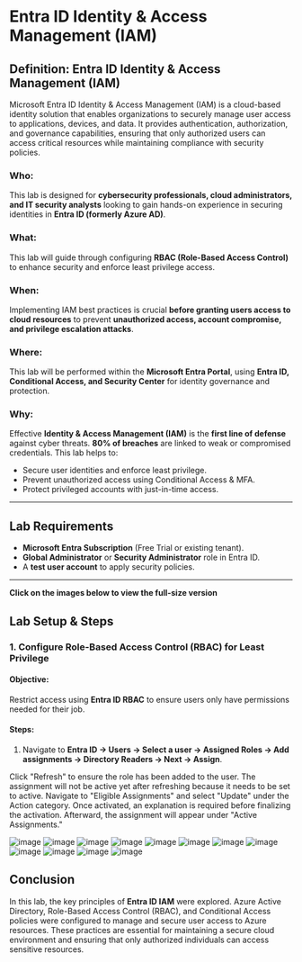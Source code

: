 # Entra ID Identity & Access Management (IAM)

## Definition: Entra ID Identity & Access Management (IAM)
Microsoft Entra ID Identity & Access Management (IAM) is a cloud-based identity solution that enables organizations to securely manage user access to applications, devices, and data. It provides authentication, authorization, and governance capabilities, ensuring that only authorized users can access critical resources while maintaining compliance with security policies.

### Who:
This lab is designed for **cybersecurity professionals, cloud administrators, and IT security analysts** looking to gain hands-on experience in securing identities in **Entra ID (formerly Azure AD)**.

### What:
This lab will guide through configuring **RBAC (Role-Based Access Control)** to enhance security and enforce least privilege access.

### When:
Implementing IAM best practices is crucial **before granting users access to cloud resources** to prevent **unauthorized access, account compromise, and privilege escalation attacks**.

### Where:
This lab will be performed within the **Microsoft Entra Portal**, using **Entra ID, Conditional Access, and Security Center** for identity governance and protection.

### Why:
Effective **Identity & Access Management (IAM)** is the **first line of defense** against cyber threats. **80% of breaches** are linked to weak or compromised credentials. This lab helps to:
- Secure user identities and enforce least privilege.
- Prevent unauthorized access using Conditional Access & MFA.
- Protect privileged accounts with just-in-time access.

---

## Lab Requirements
- **Microsoft Entra Subscription** (Free Trial or existing tenant).
- **Global Administrator** or **Security Administrator** role in Entra ID.
- A **test user account** to apply security policies.

---
**Click on the images below to view the full-size version**

## Lab Setup & Steps

### 1. Configure Role-Based Access Control (RBAC) for Least Privilege
#### Objective:
Restrict access using **Entra ID RBAC** to ensure users only have permissions needed for their job.

#### Steps:
1. Navigate to **Entra ID → Users → Select a user → Assigned Roles → Add assignments → Directory Readers → Next → Assign**.
   
Click "Refresh" to ensure the role has been added to the user. The assignment will not be active yet after refreshing because it needs to be set to active. Navigate to "Eligible Assignments" and select "Update" under the Action category. Once activated, an explanation is required before finalizing the activation. Afterward, the assignment will appear under "Active Assignments."

![image](https://github.com/user-attachments/assets/d674c4bc-287a-4f93-9e55-29c2d2ab3ddd)
![image](https://github.com/user-attachments/assets/c3246afc-bb4d-404c-9e7a-1261dfe8bf79)
![image](https://github.com/user-attachments/assets/fc4438b5-2d57-47c8-92c5-ee1f7d193a0a)
![image](https://github.com/user-attachments/assets/cf960905-7996-4dac-b763-5b26cb267f53)
![image](https://github.com/user-attachments/assets/82619357-7105-4610-9c32-d65d56b9f359)
![image](https://github.com/user-attachments/assets/81bba641-834c-4456-b899-7ba6b9f2c82f)
![image](https://github.com/user-attachments/assets/b0161d61-c9d6-4f96-aebe-d6e76101f319)
![image](https://github.com/user-attachments/assets/6bb04aa2-176d-4a03-82f9-57cb4de85779)
![image](https://github.com/user-attachments/assets/ea96b7e9-2843-4588-b503-19a45ac640f2)
![image](https://github.com/user-attachments/assets/41fbb903-bb1c-4d64-b09e-119dea30034e)
![image](https://github.com/user-attachments/assets/e4a83f9f-8f12-40f3-8fee-254eadbb1ae7)
![image](https://github.com/user-attachments/assets/27dca87f-01b0-4042-ad33-b58b596800da)


## Conclusion

In this lab, the key principles of **Entra ID IAM** were explored. Azure Active Directory, Role-Based Access Control (RBAC), and Conditional Access policies were configured to manage and secure user access to Azure resources. These practices are essential for maintaining a secure cloud environment and ensuring that only authorized individuals can access sensitive resources.

